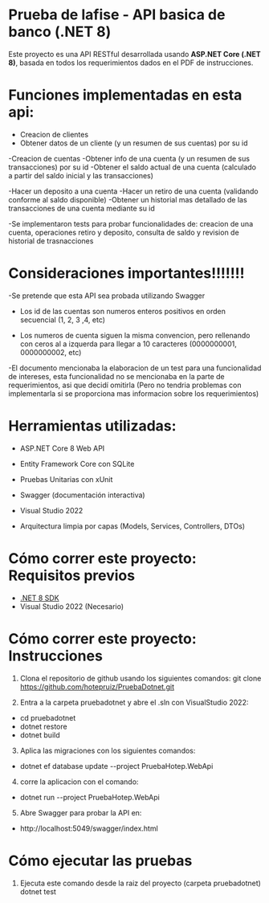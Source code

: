 # Prueba de lafise - API basica de banco (.NET 8)

Este proyecto es una API RESTful desarrollada usando **ASP.NET Core (.NET 8)**, basada
en todos los requerimientos dados en el PDF de instrucciones.

# Funciones implementadas en esta api:
- Creacion de clientes
- Obtener datos de un cliente (y un resumen de sus cuentas) por su id

-Creacion de cuentas
-Obtener info de una cuenta (y un resumen de sus transacciones) por su id
-Obtener el saldo actual de una cuenta (calculado a partir del saldo inicial y las transacciones)

-Hacer un deposito a una cuenta
-Hacer un retiro de una cuenta (validando conforme al saldo disponible)
-Obtener un historial mas detallado de las transacciones de una cuenta mediante su id

-Se implementaron tests para probar funcionalidades de: creacion de una cuenta, operaciones retiro y deposito, consulta de saldo y revision de historial de trasnacciones

# Consideraciones importantes!!!!!!!
-Se pretende que esta API sea probada utilizando Swagger

- Los id de las cuentas son numeros enteros positivos en orden secuencial (1, 2, 3 ,4, etc)

- Los numeros de cuenta siguen la misma convencion, pero rellenando con ceros al a izquerda para llegar a 10 caracteres (0000000001, 0000000002, etc)

-El documento mencionaba la elaboracion de un test para una funcionalidad de intereses, esta funcionalidad no se mencionaba en la parte de requerimientos, asi que decidí omitirla (Pero no tendria problemas con implementarla si se proporciona mas informacion sobre los requerimientos)


# Herramientas utilizadas:
- ASP.NET Core 8 Web API
- Entity Framework Core con SQLite
- Pruebas Unitarias con xUnit
- Swagger (documentación interactiva)
- Visual Studio 2022

- Arquitectura limpia por capas (Models, Services, Controllers, DTOs)

# Cómo correr este proyecto: Requisitos previos
- [.NET 8 SDK](https://dotnet.microsoft.com/download/dotnet/8.0)
- Visual Studio 2022 (Necesario)


# Cómo correr este proyecto: Instrucciones
1. Clona el repositorio de github usando los siguientes comandos:
    git clone https://github.com/hotepruiz/PruebaDotnet.git
     
2. Entra a la carpeta pruebadotnet y abre el .sln con VisualStudio 2022:
- cd pruebadotnet
- dotnet restore
- dotnet build

3. Aplica las migraciones con los siguientes comandos:
- dotnet ef database update --project PruebaHotep.WebApi

4. corre la aplicacion con el comando:
- dotnet run --project PruebaHotep.WebApi

5. Abre Swagger para probar la API en:
- http://localhost:5049/swagger/index.html

# Cómo ejecutar las pruebas
1. Ejecuta este comando desde la raiz del proyecto (carpeta pruebadotnet)
    dotnet test
